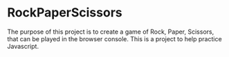 # RockPaperScissors

The purpose of this project is to create a game of Rock, Paper, Scissors, that can be played in the browser console. This is a project
to help practice Javascript.
